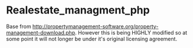 Realestate_managment_php
========================

Base from http://propertymanagement-software.org/property-management-download.php.   However this is being HIGHLY modified so at some point it will not longer be under it's original licensing agreement.  
